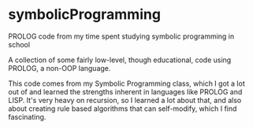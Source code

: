 # symbolicProgramming
PROLOG code from my time spent studying symbolic programming in school

A collection of some fairly low-level, though educational, code using PROLOG, a non-OOP language.

This code comes from my Symbolic Programming class, which I got a lot out of and learned the strengths inherent in languages like PROLOG and LISP. It's very heavy on recursion, so I learned a lot about that, and also about creating rule based algorithms that can self-modify, which I find fascinating. 
